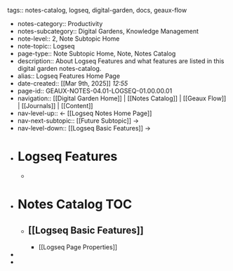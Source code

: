 tags:: notes-catalog, logseq, digital-garden, docs, geaux-flow

- notes-category:: Productivity
- notes-subcategory:: Digital Gardens, Knowledge Management
- note-level:: 2, Note Subtopic Home
- note-topic:: Logseq
- page-type:: Note Subtopic Home, Note, Notes Catalog
- description:: About Logseq Features and what features are listed in this digital garden notes-catalog.
- alias:: Logseq Features Home Page
- date-created::  [[Mar 9th, 2025]] *12:55*
- page-id:: GEAUX-NOTES-04.01-LOGSEQ-01.00.00.01
- navigation:: [[Digital Garden Home]] | [[Notes Catalog]] | [[Geaux Flow]] | [[Journals]] | [[Content]]
- nav-level-up:: <- [[Logseq Notes Home Page]]
- nav-next-subtopic:: [[Future Subtopic]] ->
- nav-level-down:: [[Logseq Basic Features]] ->
- # Logseq Features
	-
- # Notes Catalog TOC
	- ## [[Logseq Basic Features]]
		- [[Logseq Page Properties]]
-
-